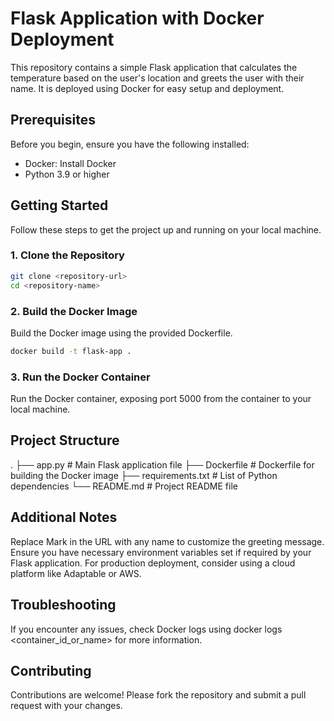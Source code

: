 # Flask Application with Docker Deployment
This repository contains a simple Flask application that calculates 
the temperature based on the user's location and greets the user with their name. 
It is deployed using Docker for easy setup and deployment.

## Prerequisites
Before you begin, ensure you have the following installed:

- Docker: Install Docker
- Python 3.9 or higher

## Getting Started
Follow these steps to get the project up and running on your local machine.

### 1. Clone the Repository

```bash
git clone <repository-url>
cd <repository-name>
```

### 2. Build the Docker Image
Build the Docker image using the provided Dockerfile.

```bash
docker build -t flask-app .
```

### 3. Run the Docker Container
Run the Docker container, exposing port 5000 from the container to your local machine.

## Project Structure
.
├── app.py                # Main Flask application file
├── Dockerfile            # Dockerfile for building the Docker image
├── requirements.txt      # List of Python dependencies
└── README.md             # Project README file

## Additional Notes
Replace Mark in the URL with any name to customize the greeting message.
Ensure you have necessary environment variables set if required by your Flask application.
For production deployment, consider using a cloud platform like Adaptable or AWS.

## Troubleshooting
If you encounter any issues, check Docker logs using docker logs <container_id_or_name> for more information.

## Contributing
Contributions are welcome! Please fork the repository and submit a pull request with your changes.

